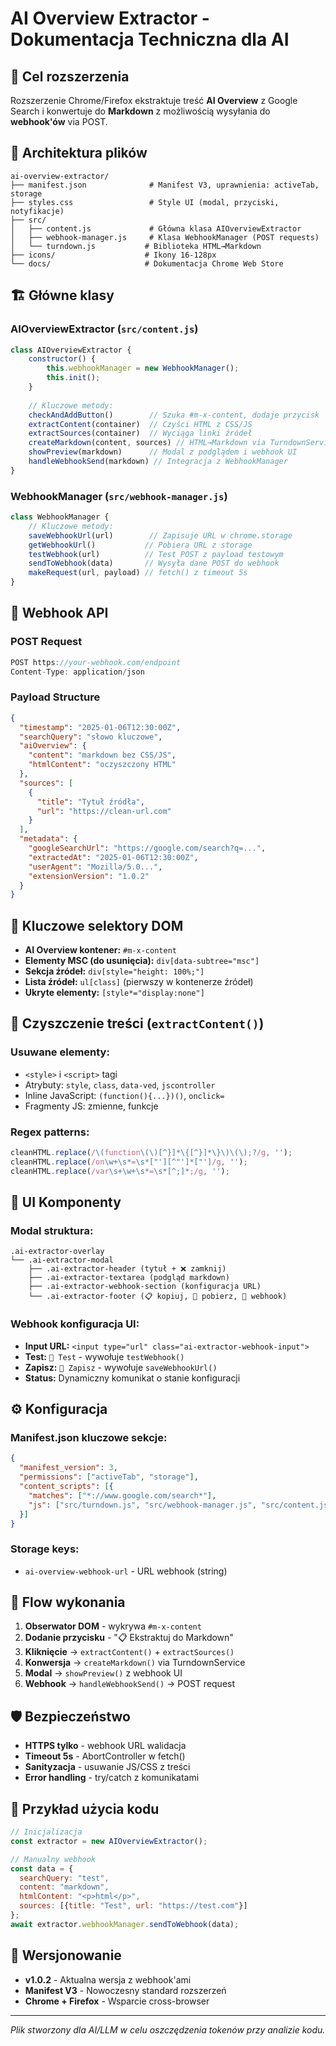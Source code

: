 # AI Overview Extractor - Dokumentacja Techniczna dla AI

## 🎯 **Cel rozszerzenia**
Rozszerzenie Chrome/Firefox ekstraktuje treść **AI Overview** z Google Search i konwertuje do **Markdown** z możliwością wysyłania do **webhook'ów** via POST.

## 📁 **Architektura plików**
```
ai-overview-extractor/
├── manifest.json              # Manifest V3, uprawnienia: activeTab, storage
├── styles.css                 # Style UI (modal, przyciski, notyfikacje)
├── src/
│   ├── content.js             # Główna klasa AIOverviewExtractor
│   ├── webhook-manager.js     # Klasa WebhookManager (POST requests)
│   └── turndown.js           # Biblioteka HTML→Markdown
├── icons/                    # Ikony 16-128px
└── docs/                     # Dokumentacja Chrome Web Store
```

## 🏗️ **Główne klasy**

### **AIOverviewExtractor** (`src/content.js`)
```javascript
class AIOverviewExtractor {
    constructor() {
        this.webhookManager = new WebhookManager();
        this.init();
    }
    
    // Kluczowe metody:
    checkAndAddButton()        // Szuka #m-x-content, dodaje przycisk
    extractContent(container)  // Czyści HTML z CSS/JS
    extractSources(container)  // Wyciąga linki źródeł
    createMarkdown(content, sources) // HTML→Markdown via TurndownService
    showPreview(markdown)      // Modal z podglądem i webhook UI
    handleWebhookSend(markdown) // Integracja z WebhookManager
}
```

### **WebhookManager** (`src/webhook-manager.js`)
```javascript
class WebhookManager {
    // Kluczowe metody:
    saveWebhookUrl(url)        // Zapisuje URL w chrome.storage
    getWebhookUrl()           // Pobiera URL z storage
    testWebhook(url)          // Test POST z payload testowym
    sendToWebhook(data)       // Wysyła dane POST do webhook
    makeRequest(url, payload) // fetch() z timeout 5s
}
```

## 📡 **Webhook API**

### **POST Request**
```javascript
POST https://your-webhook.com/endpoint
Content-Type: application/json
```

### **Payload Structure**
```json
{
  "timestamp": "2025-01-06T12:30:00Z",
  "searchQuery": "słowo kluczowe",
  "aiOverview": {
    "content": "markdown bez CSS/JS",
    "htmlContent": "oczyszczony HTML"
  },
  "sources": [
    {
      "title": "Tytuł źródła",
      "url": "https://clean-url.com"
    }
  ],
  "metadata": {
    "googleSearchUrl": "https://google.com/search?q=...",
    "extractedAt": "2025-01-06T12:30:00Z",
    "userAgent": "Mozilla/5.0...",
    "extensionVersion": "1.0.2"
  }
}
```

## 🧩 **Kluczowe selektory DOM**
- **AI Overview kontener:** `#m-x-content`
- **Elementy MSC (do usunięcia):** `div[data-subtree="msc"]`
- **Sekcja źródeł:** `div[style="height: 100%;"]`
- **Lista źródeł:** `ul[class]` (pierwszy w kontenerze źródeł)
- **Ukryte elementy:** `[style*="display:none"]`

## 🧹 **Czyszczenie treści** (`extractContent()`)

### **Usuwane elementy:**
- `<style>` i `<script>` tagi
- Atrybuty: `style`, `class`, `data-ved`, `jscontroller`
- Inline JavaScript: `(function(){...})()`, `onclick=`
- Fragmenty JS: zmienne, funkcje

### **Regex patterns:**
```javascript
cleanHTML.replace(/\(function\(\)[^}]*\{[^}]*\}\)\(\);?/g, '');
cleanHTML.replace(/on\w+\s*=\s*["'][^"']*["']/g, '');
cleanHTML.replace(/var\s+\w+\s*=\s*[^;]*;/g, '');
```

## 🎨 **UI Komponenty**

### **Modal struktura:**
```
.ai-extractor-overlay
└── .ai-extractor-modal
    ├── .ai-extractor-header (tytuł + ❌ zamknij)
    ├── .ai-extractor-textarea (podgląd markdown)
    ├── .ai-extractor-webhook-section (konfiguracja URL)
    └── .ai-extractor-footer (📋 kopiuj, 💾 pobierz, 🚀 webhook)
```

### **Webhook konfiguracja UI:**
- **Input URL:** `<input type="url" class="ai-extractor-webhook-input">`
- **Test:** `🧪 Test` - wywołuje `testWebhook()`
- **Zapisz:** `💾 Zapisz` - wywołuje `saveWebhookUrl()`
- **Status:** Dynamiczny komunikat o stanie konfiguracji

## ⚙️ **Konfiguracja**

### **Manifest.json kluczowe sekcje:**
```json
{
  "manifest_version": 3,
  "permissions": ["activeTab", "storage"],
  "content_scripts": [{
    "matches": ["*://www.google.com/search*"],
    "js": ["src/turndown.js", "src/webhook-manager.js", "src/content.js"]
  }]
}
```

### **Storage keys:**
- `ai-overview-webhook-url` - URL webhook (string)

## 🔄 **Flow wykonania**
1. **Obserwator DOM** - wykrywa `#m-x-content`
2. **Dodanie przycisku** - "📋 Ekstraktuj do Markdown"
3. **Kliknięcie** → `extractContent()` + `extractSources()`
4. **Konwersja** → `createMarkdown()` via TurndownService
5. **Modal** → `showPreview()` z webhook UI
6. **Webhook** → `handleWebhookSend()` → POST request

## 🛡️ **Bezpieczeństwo**
- **HTTPS tylko** - webhook URL walidacja
- **Timeout 5s** - AbortController w fetch()
- **Sanityzacja** - usuwanie JS/CSS z treści
- **Error handling** - try/catch z komunikatami

## 📝 **Przykład użycia kodu**
```javascript
// Inicjalizacja
const extractor = new AIOverviewExtractor();

// Manualny webhook
const data = {
  searchQuery: "test",
  content: "markdown",
  htmlContent: "<p>html</p>",
  sources: [{title: "Test", url: "https://test.com"}]
};
await extractor.webhookManager.sendToWebhook(data);
```

## 🚀 **Wersjonowanie**
- **v1.0.2** - Aktualna wersja z webhook'ami
- **Manifest V3** - Nowoczesny standard rozszerzeń
- **Chrome + Firefox** - Wsparcie cross-browser

---
*Plik stworzony dla AI/LLM w celu oszczędzenia tokenów przy analizie kodu.*
